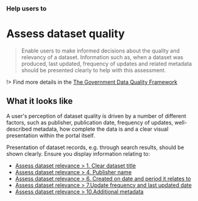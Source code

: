 ### Help users to
# Assess dataset quality 

> Enable users to make informed decisions about the quality and relevancy of a dataset. Information such as, when a dataset was produced, last updated, frequency of updates and related metadata should be presented clearly to help with this assessment.

!> Find more details in the [The Government Data Quality Framework](https://www.gov.uk/government/publications/the-government-data-quality-framework/the-government-data-quality-framework)

## What it looks like

A user's perception of dataset quality is driven by a number of different factors, such as publisher, publication date, frequency of updates, well-described metadata, how complete the data is and a clear visual presentation within the portal itself.

Presentation of dataset records, e.g. through search results, should be shown clearly. Ensure you display information relating to:

+ [Assess dataset relevance > 1. Clear dataset title](main-content/steps/assess-dataset-relevance?id=_1-clear-dataset-title)
+ [Assess dataset relevance > 4. Publisher name](main-content/steps/assess-dataset-relevance?id=_4-publisher-name)
+ [Assess dataset relevance > 6. Created on date and period it relates to](main-content/steps/assess-dataset-relevance?id=_6-created-on-date-and-period-it-relates-to)
+ [Assess dataset relevance > 7.Update frequency and last updated date](main-content/steps/assess-dataset-relevance?id=_7-update-frequency-and-last-updated-date)
+ [Assess dataset relevance > 10.Additional metadata](main-content/steps/assess-dataset-relevance?id=_10-additional-metadata)
